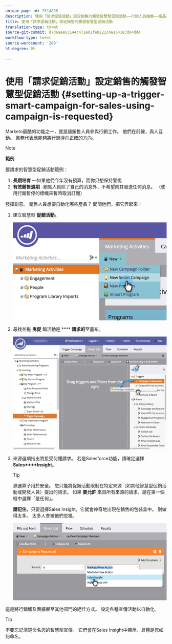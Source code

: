 ```yaml
---
unique-page-id: 7514898
description: 使用「請求促銷活動」設定銷售的觸發智慧型促銷活動——行銷人員檔案——產品檔案
title: 使用「請求促銷活動」設定銷售的觸發智慧型促銷活動
translation-type: tm+mt
source-git-commit: d7d6aee63144c472e02fe0221c4a164183d04dd4
workflow-type: tm+mt
source-wordcount: '289'
ht-degree: 0%

---
```



# 使用「請求促銷活動」設定銷售的觸發智慧型促銷活動 {#setting-up-a-trigger-smart-campaign-for-sales-using-campaign-is-requested}

Marketo最酷的功能之一，就是讓銷售人員參與行銷工作。 他們在前線，與人互動。 業務代表應能夠將行銷導向正確的方向。

>[!NOTE]
>
>**範例**
>
>要請求的智慧型促銷活動範例：
>
>1. **長期培育** —如果他們今年沒有預算，而你只想保持警惕
>1. **有效銷售週期** -銷售人員除了自己的消息外，不希望向其發送任何消息。 （使用行銷暫停的標幟來暫時取消訂閱）

>
>
發揮創意。 銷售人員想要自動化哪些產品？ 問問他們，把它弄起來！

1. 建立智慧型 **促銷活動。**

   ![](assets/image2015-5-20-16-3a3-3a25.png)

1. 尋找並拖 **曳促** 銷活動是 **** **請求的**至畫布。

   ![](assets/campaignfilterdrag.png)

1. 來源選項指出將接受何種請求。 若是Salesforce功能，請確定選擇 **Sales****Insight**。

   >[!TIP]
   >
   >源運算子用於安全。 您只能將促銷活動限制在特定來源（如其他智慧型促銷活動或開發人員）提出的請求。 如果 **要允許** 來自所有來源的請求，請在第一個框中選擇「是任何」。
   >
   >
   >**請記住**，只要選擇Sales Insight，它就會神奇地出現在銷售的包裝盒中。 別做得太多。 太多人會被他們忽視。

   ![](assets/image2015-5-20-17-3a56-3a56.png)

這是將行銷觸及面擴展至其他部門的絕佳方式。 設定各種宣傳活動以自動化。

>[!TIP]
>
>不要忘記清楚命名您的智慧型宣傳。 它們會在Sales Insight中顯示，具體是您如何命名。


